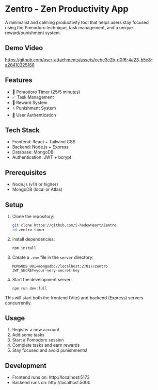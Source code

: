# Zentro - Zen Productivity App

A minimalist and calming productivity tool that helps users stay focused using the Pomodoro technique, task management, and a unique reward/punishment system.

## Demo Video

https://github.com/user-attachments/assets/ccbe3e2b-d0f6-4a23-b5c8-a26410325166

## Features

- 🎯 Pomodoro Timer (25/5 minutes)
- ✅ Task Management
- 🎁 Reward System
- ⚡ Punishment System
- 🔐 User Authentication

## Tech Stack

- Frontend: React + Tailwind CSS
- Backend: Node.js + Express
- Database: MongoDB
- Authentication: JWT + bcrypt

## Prerequisites

- Node.js (v14 or higher)
- MongoDB (local or Atlas)

## Setup

1. Clone the repository:
   ```bash
   git clone https://github.com/S-hadowHeart/Zentro
   cd zentro-timer
   ```

2. Install dependencies:
   ```bash
   npm install
   ```

3. Create a `.env` file in the `server` directory:
   ```
   MONGODB_URI=mongodb://localhost:27017/zentro
   JWT_SECRET=your-very-secret-key
   ```

4. Start the development server:
   ```bash
   npm run dev:full
   ```

This will start both the frontend (Vite) and backend (Express) servers concurrently.

## Usage

1. Register a new account
2. Add some tasks
3. Start a Pomodoro session
4. Complete tasks and earn rewards
5. Stay focused and avoid punishments!

## Development

- Frontend runs on: http://localhost:5173
- Backend runs on: http://localhost:5000


